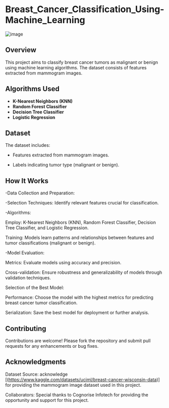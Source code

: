 
# Breast_Cancer_Classification_Using-Machine_Learning
![image](https://github.com/ChaimaBenAchiba/Breast_Cancer_Classification_Using-Machine_Learning/assets/168870781/387fa7e3-f404-41aa-8e82-ebe65c7ee666)


## Overview

This project aims to classify breast cancer tumors as malignant or benign using machine learning algorithms. 
The dataset consists of features extracted from mammogram images.

## Algorithms Used

- **K-Nearest Neighbors (KNN)**
- **Random Forest Classifier**
- **Decision Tree Classifier**
- **Logistic Regression**

## Dataset

The dataset includes:

- Features extracted from mammogram images.
  
- Labels indicating tumor type (malignant or benign).
  
## How It Works
-Data Collection and Preparation:

-Selection Techniques: Identify relevant features crucial for classification.


-Algorithms:

Employ: K-Nearest Neighbors (KNN), Random Forest Classifier, Decision Tree Classifier, and Logistic Regression.

Training: Models learn patterns and relationships between features and tumor classifications (malignant or benign).

-Model Evaluation:

Metrics: Evaluate models using accuracy and precision.

Cross-validation: Ensure robustness and generalizability of models through validation techniques.

Selection of the Best Model:

Performance: Choose the model with the highest metrics for predicting breast cancer tumor classification.

Serialization: Save the best model for deployment or further analysis.

## Contributing

Contributions are welcome! Please fork the repository and submit pull requests for any enhancements or bug fixes.



## Acknowledgments
Dataset Source: acknowledge [(https://www.kaggle.com/datasets/uciml/breast-cancer-wisconsin-data)] for providing the mammogram image dataset used in this project.

Collaborators: Special thanks to Cognorise Infotech for providing the opportunity and support for this project.


